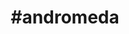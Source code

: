 ---
title: "#andromeda"
hashtag: "andromeda"
borders:
  - Cassiopiea
  - Lacerta
  - Pegasus
  - Perseus
  - Pisces
  - Triangulum
tags:
  - Constellation
---